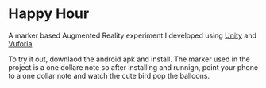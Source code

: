 # Happy Hour
A marker based Augmented Reality experiment I developed using [Unity](https://unity3d.com/) and [Vuforia](https://www.vuforia.com/).

To try it out, downlaod the android apk and install. The marker used in the project is a one dollare note so after installing and runnign, point your phone to a one dollar note and watch the cute bird pop the balloons.

